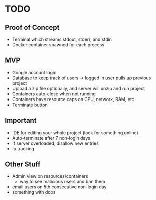 # TODO

## Proof of Concept

- Terminal which streams stdout, stderr, and stdin
- Docker container spawned for each process

## MVP

- Google account login
- Database to keep track of users -> logged in user pulls up previous project
- Upload a zip file optionally, and server will unzip and run project
- Containers auto-close when not running
- Containers have resource caps on CPU, network, RAM, etc
- Terminate button

## Important

- IDE for editing your whole project (look for something online)
- Auto-terminate after 7 non-login days
- If server overloaded, disallow new entries
- ip tracking

## Other Stuff

- Admin view on resources/containers
    - way to see malicious users and ban them
- email users on 5th consecutive non-login day
- something with ddos
